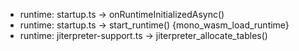 
* runtime: startup.ts -> onRuntimeInitializedAsync()
* runtime: startup.ts -> start_runtime() {mono_wasm_load_runtime}
* runtime: jiterpreter-support.ts -> jiterpreter_allocate_tables()